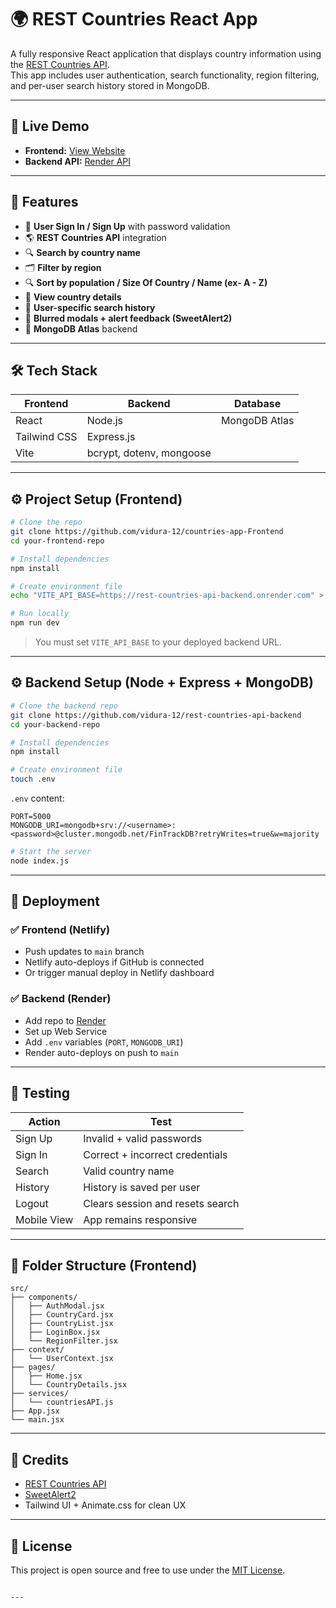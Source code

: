 # 🌍 REST Countries React App

A fully responsive React application that displays country information using the [REST Countries API](https://restcountries.com/).  
This app includes user authentication, search functionality, region filtering, and per-user search history stored in MongoDB.

---

## 🔗 Live Demo

- **Frontend:** [View Website](https://countryexplo.netlify.app/)
- **Backend API:** [Render API](https://rest-countries-api-backend.onrender.com)

---

## 📸 Features

- 🔐 **User Sign In / Sign Up** with password validation
- 🌎 **REST Countries API** integration
- 🔍 **Search by country name**
- 🗂️ **Filter by region**
- 🔍 **Sort by population / Size Of Country / Name (ex- A - Z)**
- 📄 **View country details**
- 🧠 **User-specific search history**
- 🌈 **Blurred modals + alert feedback (SweetAlert2)**
- 💾 **MongoDB Atlas** backend

---

## 🛠️ Tech Stack

| Frontend  | Backend     | Database     |
|-----------|-------------|--------------|
| React     | Node.js     | MongoDB Atlas |
| Tailwind CSS | Express.js |              |
| Vite      | bcrypt, dotenv, mongoose |        |

---

## ⚙️ Project Setup (Frontend)

```bash
# Clone the repo
git clone https://github.com/vidura-12/countries-app-Frontend
cd your-frontend-repo

# Install dependencies
npm install

# Create environment file
echo "VITE_API_BASE=https://rest-countries-api-backend.onrender.com" > .env

# Run locally
npm run dev
```

> You must set `VITE_API_BASE` to your deployed backend URL.

---

## ⚙️ Backend Setup (Node + Express + MongoDB)

```bash
# Clone the backend repo
git clone https://github.com/vidura-12/rest-countries-api-backend
cd your-backend-repo

# Install dependencies
npm install

# Create environment file
touch .env
```

`.env` content:

```env
PORT=5000
MONGODB_URI=mongodb+srv://<username>:<password>@cluster.mongodb.net/FinTrackDB?retryWrites=true&w=majority
```

```bash
# Start the server
node index.js
```

---

## 🚀 Deployment

### ✅ Frontend (Netlify)

- Push updates to `main` branch
- Netlify auto-deploys if GitHub is connected
- Or trigger manual deploy in Netlify dashboard

### ✅ Backend (Render)

- Add repo to [Render](https://render.com)
- Set up Web Service
- Add `.env` variables (`PORT`, `MONGODB_URI`)
- Render auto-deploys on push to `main`

---

## 🧪 Testing

| Action | Test |
|--------|------|
| Sign Up | Invalid + valid passwords |
| Sign In | Correct + incorrect credentials |
| Search | Valid country name |
| History | History is saved per user |
| Logout | Clears session and resets search |
| Mobile View | App remains responsive |

---

## 📁 Folder Structure (Frontend)

```
src/
├── components/
│   ├── AuthModal.jsx
│   ├── CountryCard.jsx
│   ├── CountryList.jsx
│   ├── LoginBox.jsx
│   └── RegionFilter.jsx
├── context/
│   └── UserContext.jsx
├── pages/
│   ├── Home.jsx
│   └── CountryDetails.jsx
├── services/
│   └── countriesAPI.js
├── App.jsx
└── main.jsx
```

---

## 🙌 Credits

- [REST Countries API](https://restcountries.com/)
- [SweetAlert2](https://sweetalert2.github.io/)
- Tailwind UI + Animate.css for clean UX

---

## 📄 License

This project is open source and free to use under the [MIT License](LICENSE).

```

---
